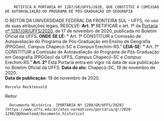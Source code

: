         RETIFICA A PORTARIA Nº 1287/GR/UFFS/2020, QUE CONSTITUI A COMISSÃO DE AUTOAVALIAÇÃO DO PROGRAMA DE PÓS-GRADUAÇÃO EM GEOGRAFIA  

 O REITOR DA UNIVERSIDADE FEDERAL DA FRONTEIRA SUL - UFFS, no uso de suas atribuições legais,   RESOLVE:   **Art. 1º**  RETIFICAR o art. 1º da [Portaria nº 1287/GR/UFFS/2020](https://www.uffs.edu.br/atos-normativos/portaria/gr/2020-1287), de 17 de novembro de 2020, publicada no Boletim Oficial da UFFS.   **ONDE SE LÊ:** **“** Art. 1º CONSTITUIR a Comissão de Autoavaliação do Programa de Pós-Graduação em Ensino de Geografia (PPGGeo), *Campus*  Chapecó-SC e *Campus*  Erechim-RS.”   **LEIA-SE:** **“** Art. 1º CONSTITUIR a Comissão de Autoavaliação do Programa de Pós-Graduação em Geografia (PPGGeo) da UFFS, *Campus*  Chapecó-SC e *Campus*  Erechim-RS.”   **Art. 2º**  Esta Portaria entra em vigor na data de sua publicação no Boletim Oficial da UFFS.        **Data do ato:** Chapecó-SC, 19 de novembro de 2020.   
 **Data de publicação:**  19 de novembro de 2020. 

    Marcelo Recktenvald   
 Reitor 

      Documento Histórico  [PORTARIA Nº 1298/GR/UFFS/2020](https://www.uffs.edu.br/atos-normativos/portaria/gr/2020-1298/@@download/documento_historico)     
      